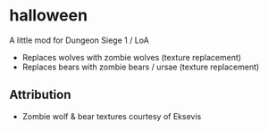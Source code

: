 # halloween
A little mod for Dungeon Siege 1 / LoA

- Replaces wolves with zombie wolves (texture replacement)
- Replaces bears with zombie bears / ursae (texture replacement)

## Attribution

- Zombie wolf & bear textures courtesy of Eksevis
